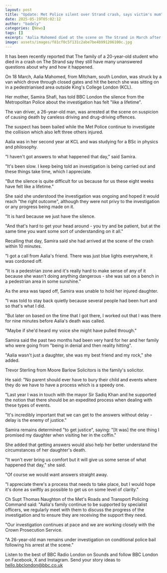 ```yaml
---
layout: post
title: "Update: Met Police silent over Strand crash, says victim's mum"
date: 2025-05-19T05:02:12
author: "badely"
categories: [News]
tags: []
excerpt: "Aalia Mahomed died at the scene on The Strand in March after a van crashed into a pedestrian area."
image: assets/images/f81cf0c5f131c2abe7be4b991206100c.jpg
---
```


It has been recently reported that The family of a 20-year-old student who died in a crash on The Strand say they still have many unanswered questions about why and how it happened.

On 18 March, Aalia Mahomed, from Mitcham, south London, was struck by a van which drove through closed gates and hit the bench she was sitting on in a pedestrianised area outside King's College London (KCL).

Her mother, Samira Shafi, has told BBC London the silence from the Metropolitan Police about the investigation has felt "like a lifetime".

The van driver, a 26-year-old man, was arrested at the scene on suspicion of causing death by careless driving and drug-driving offences.

The suspect has been bailed while the Met Police continue to investigate the collision which also left three others injured.

Aalia was in her second year at KCL and was studying for a BSc in physics and philosophy.

"I haven't got answers to what happened that day," said Samira.

"It's been slow. I keep being told an investigation is being carried out and these things take time, which I appreciate.

"But the silence is quite difficult for us because for us these eight weeks have felt like a lifetime."

She said she understood the investigation was ongoing and hoped it would reach "the right outcome", although they were not privy to the investigation or any progress being made on it.

"It is hard because we just have the silence.

"And that's hard to get your head around - you try and be patient, but at the same time you want some sort of understanding on it all."

Recalling that day, Samira said she had arrived at the scene of the crash within 10 minutes.

"I got a call from Aalia's friend. There was just blue lights everywhere, it was cordoned off.

"It is a pedestrian zone and it's really hard to make sense of any of it because she wasn't doing anything dangerous - she was sat on a bench in a pedestrian area in some sunshine."

As the area was taped off, Samira was unable to hold her injured daughter.

"I was told to stay back quietly because several people had been hurt and so that's what I did. 

"But later on based on the time that I got there, I worked out that I was there for nine minutes before Aalia's death was called.

"Maybe if she'd heard my voice she might have pulled through."

Samira said the past two months had been very hard for her and her family who were going from "being in denial and then reality hitting".

"Aalia wasn't just a daughter, she was my best friend and my rock," she added.

Trevor Sterling from Moore Barlow Solicitors is the family's solicitor.

He said: "No parent should ever have to bury their child and events where they do we have to have a process which is a speedy one. 

"Last year I was in touch with the mayor Sir Sadiq Khan and he supported the notion that there should be an expedited process when dealing with these types of events. 

"It's incredibly important that we can get to the answers without delay - delay is the enemy of justice."

Samira remains determined "to get justice", saying: "[It was] the one thing I promised my daughter when visiting her in the coffin."

She added that getting answers would also help her better understand the circumstances of her daughter's death.

"It won't ever bring us comfort but it will give us some sense of what happened that day," she said.

"Of course we would want answers straight away.

"I appreciate there's a process that needs to take place, but I would hope it's done as swiftly as possible to get us on some level of clarity."

Ch Supt Thomas Naughton of the Met's Roads and Transport Policing Command said: "Aalia's family continue to be supported by specialist officers, we regularly meet with them to discuss the progress of the investigation and to ensure they are receiving the support they need.

"Our investigation continues at pace and we are working closely with the Crown Prosecution Service. 

"A 26-year-old man remains under investigation on conditional police bail following his arrest at the scene."

Listen to the best of BBC Radio London on Sounds and follow BBC London on Facebook, X and Instagram. Send your story ideas to hello.bbclondon@bbc.co.uk

